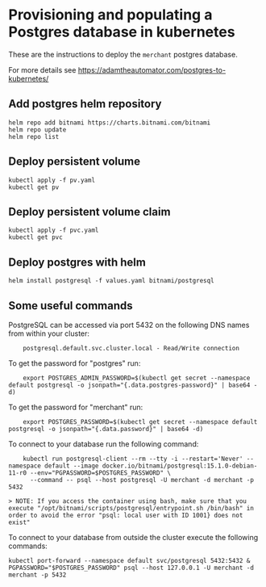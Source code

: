 # Provisioning and populating a Postgres database in kubernetes 

These are the instructions to deploy the `merchant` postgres database.

For more details see https://adamtheautomator.com/postgres-to-kubernetes/

## Add postgres helm repository
```shell
helm repo add bitnami https://charts.bitnami.com/bitnami
helm repo update
helm repo list
```

## Deploy persistent volume
```shell
kubectl apply -f pv.yaml
kubectl get pv
```

## Deploy persistent volume claim
```shell
kubectl apply -f pvc.yaml
kubectl get pvc
```

## Deploy postgres with helm
```shell
helm install postgresql -f values.yaml bitnami/postgresql
```

## Some useful commands

PostgreSQL can be accessed via port 5432 on the following DNS names from within your cluster:

```shell
    postgresql.default.svc.cluster.local - Read/Write connection
```
To get the password for "postgres" run:

```shell
    export POSTGRES_ADMIN_PASSWORD=$(kubectl get secret --namespace default postgresql -o jsonpath="{.data.postgres-password}" | base64 -d)
```
To get the password for "merchant" run:

```shell
    export POSTGRES_PASSWORD=$(kubectl get secret --namespace default postgresql -o jsonpath="{.data.password}" | base64 -d)
```
To connect to your database run the following command:

```shell
    kubectl run postgresql-client --rm --tty -i --restart='Never' --namespace default --image docker.io/bitnami/postgresql:15.1.0-debian-11-r0 --env="PGPASSWORD=$POSTGRES_PASSWORD" \
      --command -- psql --host postgresql -U merchant -d merchant -p 5432
```

    > NOTE: If you access the container using bash, make sure that you execute "/opt/bitnami/scripts/postgresql/entrypoint.sh /bin/bash" in order to avoid the error "psql: local user with ID 1001} does not exist"

To connect to your database from outside the cluster execute the following commands:

```shell
kubectl port-forward --namespace default svc/postgresql 5432:5432 & 
PGPASSWORD="$POSTGRES_PASSWORD" psql --host 127.0.0.1 -U merchant -d merchant -p 5432
```
